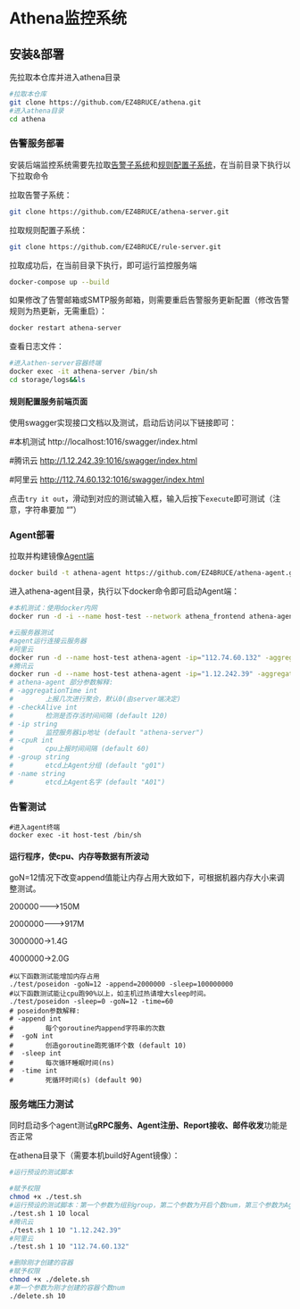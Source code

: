 # Athena监控系统



## 安装&部署

先拉取本仓库并进入athena目录

```bash
#拉取本仓库
git clone https://github.com/EZ4BRUCE/athena.git
#进入athena目录
cd athena
```



### 告警服务部署

安装后端监控系统需要先拉取[告警子系统](https://github.com/EZ4BRUCE/athena-server)和[规则配置子系统](https://github.com/EZ4BRUCE/rule-server)，在当前目录下执行以下拉取命令

拉取告警子系统：

```bash
git clone https://github.com/EZ4BRUCE/athena-server.git
```

拉取规则配置子系统：

```bash
git clone https://github.com/EZ4BRUCE/rule-server.git
```

拉取成功后，在当前目录下执行，即可运行监控服务端

```bash
docker-compose up --build
```

如果修改了告警邮箱或SMTP服务邮箱，则需要重启告警服务更新配置（修改告警规则为热更新，无需重启）：

```bash
docker restart athena-server
```

查看日志文件：

```bash
#进入athen-server容器终端
docker exec -it athena-server /bin/sh
cd storage/logs&&ls
```



#### 规则配置服务前端页面

使用swagger实现接口文档以及测试，启动后访问以下链接即可：

#本机测试
http://localhost:1016/swagger/index.html

#腾讯云
http://1.12.242.39:1016/swagger/index.html

#阿里云
http://112.74.60.132:1016/swagger/index.html

点击`try it out`，滑动到对应的测试输入框，输入后按下`execute`即可测试（注意，字符串要加 “”）



### Agent部署

拉取并构建镜像[Agent端](https://github.com/EZ4BRUCE/athena-agent)

```bash
docker build -t athena-agent https://github.com/EZ4BRUCE/athena-agent.git#main
```

进入athena-agent目录，执行以下docker命令即可启动Agent端：

```bash
#本机测试：使用docker内网
docker run -d -i --name host-test --network athena_frontend athena-agent -aggregationTime=5 -checkAlive=30 -cpuR=10 -memR=10 -diskR=10 -cpu_memR=10 -group=group01 -name=agent01

#云服务器测试
#agent运行连接云服务器
#阿里云
docker run -d --name host-test athena-agent -ip="112.74.60.132" -aggregationTime=5 -checkAlive=30 -cpuR=10 -memR=10 -diskR=10 -cpu_memR=10 -group=group01 -name=agent01
#腾讯云
docker run -d --name host-test athena-agent -ip="1.12.242.39" -aggregationTime=5 -checkAlive=30 -cpuR=10 -memR=10 -diskR=10 -cpu_memR=10 -group=group01 -name=agent01
# athena-agent 部分参数解释:
# -aggregationTime int                                                      
#        上报几次进行聚合，默认0(由server端决定)
# -checkAlive int                                                           
#        检测是否存活时间间隔 (default 120) 
# -ip string
#        监控服务器ip地址 (default "athena-server")
# -cpuR int
#        cpu上报时间间隔 (default 60)
# -group string
#        etcd上Agent分组 (default "g01")
# -name string
#        etcd上Agent名字 (default "A01")
```

### 告警测试

```
#进入agent终端
docker exec -it host-test /bin/sh
```

#### 运行程序，使cpu、内存等数据有所波动

goN=12情况下改变append值能让内存占用大致如下，可根据机器内存大小来调整测试。

200000--->150M

2000000--->917M

3000000->1.4G

4000000->2.0G

```
#以下函数测试能增加内存占用
./test/poseidon -goN=12 -append=2000000 -sleep=100000000
#以下函数测试能让cpu跑90%以上，如主机过热请增大sleep时间。
./test/poseidon -sleep=0 -goN=12 -time=60
# poseidon参数解释:
# -append int                                 
#        每个goroutine内append字符串的次数     
#  -goN int                                    
#        创造goroutine跑死循环个数 (default 10)
#  -sleep int                                  
#        每次循环睡眠时间(ns)                  
#  -time int                                  
#        死循环时间(s) (default 90) 
```



### 服务端压力测试

同时启动多个agent测试**gRPC服务、Agent注册、Report接收、邮件收发**功能是否正常

在athena目录下（需要本机build好Agent镜像）：

```bash
#运行预设的测试脚本

#赋予权限
chmod +x ./test.sh
#运行预设的测试脚本：第一个参数为组别group，第二个参数为开启个数num，第三个参数为Agent要连接的服务器
./test.sh 1 10 local
#腾讯云
./test.sh 1 10 "1.12.242.39"
#阿里云
./test.sh 1 10 "112.74.60.132"

#删除刚才创建的容器
#赋予权限
chmod +x ./delete.sh
#第一个参数为刚才创建的容器个数num
./delete.sh 10
```


